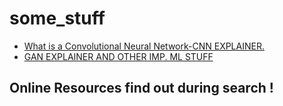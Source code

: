 # some_stuff
* [What is a Convolutional Neural Network-CNN EXPLAINER.](https://poloclub.github.io/cnn-explainer/)
* [GAN EXPLAINER AND OTHER IMP. ML STUFF](https://poloclub.github.io/cnn-explainer/)
##  Online Resources find out during search !
